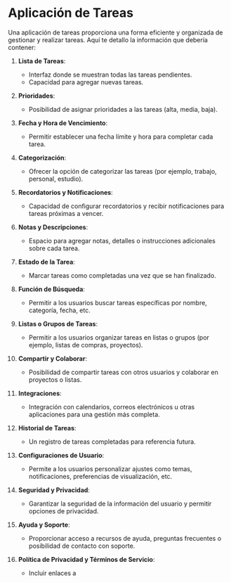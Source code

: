 # Aplicación de Tareas

Una aplicación de tareas proporciona una forma eficiente y organizada de gestionar y realizar tareas. Aquí te detallo la información que debería contener:

1. **Lista de Tareas**:
   - Interfaz donde se muestran todas las tareas pendientes.
   - Capacidad para agregar nuevas tareas.

2. **Prioridades**:
   - Posibilidad de asignar prioridades a las tareas (alta, media, baja).

3. **Fecha y Hora de Vencimiento**:
   - Permitir establecer una fecha límite y hora para completar cada tarea.

4. **Categorización**:
   - Ofrecer la opción de categorizar las tareas (por ejemplo, trabajo, personal, estudio).

5. **Recordatorios y Notificaciones**:
   - Capacidad de configurar recordatorios y recibir notificaciones para tareas próximas a vencer.

6. **Notas y Descripciones**:
   - Espacio para agregar notas, detalles o instrucciones adicionales sobre cada tarea.

7. **Estado de la Tarea**:
   - Marcar tareas como completadas una vez que se han finalizado.

8. **Función de Búsqueda**:
   - Permitir a los usuarios buscar tareas específicas por nombre, categoría, fecha, etc.

9. **Listas o Grupos de Tareas**:
   - Permitir a los usuarios organizar tareas en listas o grupos (por ejemplo, listas de compras, proyectos).

10. **Compartir y Colaborar**:
    - Posibilidad de compartir tareas con otros usuarios y colaborar en proyectos o listas.

11. **Integraciones**:
    - Integración con calendarios, correos electrónicos u otras aplicaciones para una gestión más completa.

12. **Historial de Tareas**:
    - Un registro de tareas completadas para referencia futura.

13. **Configuraciones de Usuario**:
    - Permite a los usuarios personalizar ajustes como temas, notificaciones, preferencias de visualización, etc.

14. **Seguridad y Privacidad**:
    - Garantizar la seguridad de la información del usuario y permitir opciones de privacidad.

15. **Ayuda y Soporte**:
    - Proporcionar acceso a recursos de ayuda, preguntas frecuentes o posibilidad de contacto con soporte.

16. **Política de Privacidad y Términos de Servicio**:
    - Incluir enlaces a
